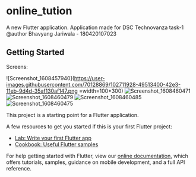 # online_tution

A new Flutter application.
Application made for DSC Technovanza task-1
@author Bhavyang Jariwala - 180420107023

## Getting Started
Screens:

![Screenshot_1608457940](https://user-images.githubusercontent.com/70128869/102711928-49513400-42e3-11eb-9d4d-35af130af147.png =width=100*300)
![Screenshot_1608460471](https://user-images.githubusercontent.com/70128869/102711947-6d147a00-42e3-11eb-818f-e1addc8ce154.png)
![Screenshot_1608460479](https://user-images.githubusercontent.com/70128869/102711948-700f6a80-42e3-11eb-99b5-f41a5017ffe4.png)
![Screenshot_1608460485](https://user-images.githubusercontent.com/70128869/102711949-7271c480-42e3-11eb-8e13-c9d8f10eeb6e.png)
![Screenshot_1608460475](https://user-images.githubusercontent.com/70128869/102711951-74d41e80-42e3-11eb-8952-01f19f35926a.png)


This project is a starting point for a Flutter application.

A few resources to get you started if this is your first Flutter project:

- [Lab: Write your first Flutter app](https://flutter.dev/docs/get-started/codelab)
- [Cookbook: Useful Flutter samples](https://flutter.dev/docs/cookbook)

For help getting started with Flutter, view our
[online documentation](https://flutter.dev/docs), which offers tutorials,
samples, guidance on mobile development, and a full API reference.

